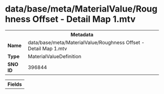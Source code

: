 <h1>data/base/meta/MaterialValue/Roughness Offset - Detail Map 1.mtv</h1><table><tr><th colspan="100%">Metadata</th></tr><tr><td><b>Name</b></td><td>data/base/meta/MaterialValue/Roughness Offset - Detail Map 1.mtv</td></tr><tr><td><b>Type</b></td><td>MaterialValueDefinition</td></tr><tr><td><b>SNO ID</b></td><td>396844</td></tr></table>

<table><tr><th colspan="100%">Fields</th></tr></table>

